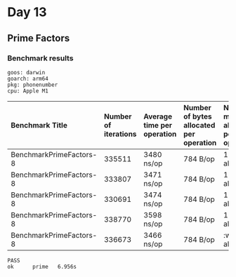 # Day 13

## Prime Factors

### Benchmark results

```shell
goos: darwin
goarch: arm64
pkg: phonenumber
cpu: Apple M1
```

|Benchmark Title|Number of iterations|Average time per operation|Number of bytes allocated per operation|Number of memory allocations per operation
|:---|:---|:---|:---|:---
|BenchmarkPrimeFactors-8           |335511              |3480 ns/op             |784 B/op         |11 allocs/op
|BenchmarkPrimeFactors-8           |333807              |3471 ns/op             |784 B/op         |11 allocs/op
|BenchmarkPrimeFactors-8           |330691              |3474 ns/op             |784 B/op         |11 allocs/op
|BenchmarkPrimeFactors-8           |338770              |3598 ns/op             |784 B/op         |11 allocs/op
|BenchmarkPrimeFactors-8           |336673              |3466 ns/op             |784 B/op         |:w11 allocs/op

```shell
PASS
ok      prime   6.956s
```
